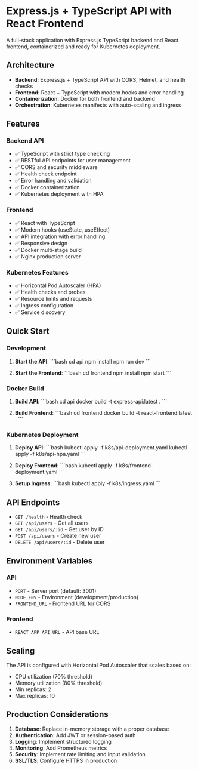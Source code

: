 # Express.js + TypeScript API with React Frontend

A full-stack application with Express.js TypeScript backend and React frontend, containerized and ready for Kubernetes deployment.

## Architecture

- **Backend**: Express.js + TypeScript API with CORS, Helmet, and health checks
- **Frontend**: React + TypeScript with modern hooks and error handling
- **Containerization**: Docker for both frontend and backend
- **Orchestration**: Kubernetes manifests with auto-scaling and ingress

## Features

### Backend API
- ✅ TypeScript with strict type checking
- ✅ RESTful API endpoints for user management
- ✅ CORS and security middleware
- ✅ Health check endpoint
- ✅ Error handling and validation
- ✅ Docker containerization
- ✅ Kubernetes deployment with HPA

### Frontend
- ✅ React with TypeScript
- ✅ Modern hooks (useState, useEffect)
- ✅ API integration with error handling
- ✅ Responsive design
- ✅ Docker multi-stage build
- ✅ Nginx production server

### Kubernetes Features
- ✅ Horizontal Pod Autoscaler (HPA)
- ✅ Health checks and probes
- ✅ Resource limits and requests
- ✅ Ingress configuration
- ✅ Service discovery

## Quick Start

### Development

1. **Start the API**:
   \`\`\`bash
   cd api
   npm install
   npm run dev
   \`\`\`

2. **Start the Frontend**:
   \`\`\`bash
   cd frontend
   npm install
   npm start
   \`\`\`

### Docker Build

1. **Build API**:
   \`\`\`bash
   cd api
   docker build -t express-api:latest .
   \`\`\`

2. **Build Frontend**:
   \`\`\`bash
   cd frontend
   docker build -t react-frontend:latest .
   \`\`\`

### Kubernetes Deployment

1. **Deploy API**:
   \`\`\`bash
   kubectl apply -f k8s/api-deployment.yaml
   kubectl apply -f k8s/api-hpa.yaml
   \`\`\`

2. **Deploy Frontend**:
   \`\`\`bash
   kubectl apply -f k8s/frontend-deployment.yaml
   \`\`\`

3. **Setup Ingress**:
   \`\`\`bash
   kubectl apply -f k8s/ingress.yaml
   \`\`\`

## API Endpoints

- `GET /health` - Health check
- `GET /api/users` - Get all users
- `GET /api/users/:id` - Get user by ID
- `POST /api/users` - Create new user
- `DELETE /api/users/:id` - Delete user

## Environment Variables

### API
- `PORT` - Server port (default: 3001)
- `NODE_ENV` - Environment (development/production)
- `FRONTEND_URL` - Frontend URL for CORS

### Frontend
- `REACT_APP_API_URL` - API base URL

## Scaling

The API is configured with Horizontal Pod Autoscaler that scales based on:
- CPU utilization (70% threshold)
- Memory utilization (80% threshold)
- Min replicas: 2
- Max replicas: 10

## Production Considerations

1. **Database**: Replace in-memory storage with a proper database
2. **Authentication**: Add JWT or session-based auth
3. **Logging**: Implement structured logging
4. **Monitoring**: Add Prometheus metrics
5. **Security**: Implement rate limiting and input validation
6. **SSL/TLS**: Configure HTTPS in production
